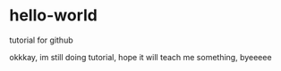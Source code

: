 # hello-world
tutorial for github

okkkay, im still doing tutorial, hope it will teach me something, byeeeee
